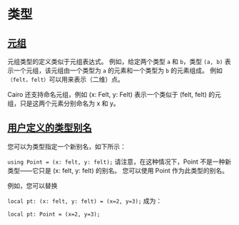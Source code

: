 # 类型

## [元组](#tuple)

元组类型的定义类似于元组表达式。 例如，给定两个类型 `a` 和 `b`，类型 `(a, b)` 表示一个元组，该元组由一个类型为 `a` 的元素和一个类型为 `b` 的元素组成。 例如`（felt，felt）`可以用来表示（二维）点。

Cairo 还支持命名元组，例如 (x: Felt, y: Felt) 表示一个类似于 (felt, felt) 的元组，只是这两个元素分别命名为 x 和 y。


## [用户定义的类型别名](#alias)
您可以为类型指定一个新别名，如下所示：

`using Point = (x: felt, y: felt);`
请注意，在这种情况下，Point 不是一种新类型——它只是 (x: felt, y: felt) 的别名。 您可以使用 Point 作为此类型的别名。

例如，您可以替换

`local pt: (x: felt, y: felt) = (x=2, y=3);`
成为：

`local pt: Point = (x=2, y=3);`
